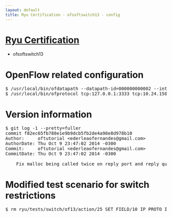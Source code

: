 ```yaml
---
layout: default
title: Ryu Certification - ofsoftswitch13 - config
---
```

# [Ryu Certification](http://osrg.github.io/ryu/certification.html)
* ofsoftswitch13

# OpenFlow related configuration
<pre>
$ /usr/local/bin/ofdatapath --datapath-id=000000000002 --interface=eth21,eth22,eth23 ptcp:3333
$ /usr/local/bin/ofprotocol tcp:127.0.0.1:3333 tcp:10.24.150.30:6633
</pre>

# Version information
<pre>
$ git log -1 --pretty=fuller
commit f82ec65fb788e1e9b9dcb5fb2de4a98e8d978b10
Author:     oftutorial &lt;ederleaofernandes@gmail.com&gt;
AuthorDate: Thu Oct 9 23:47:02 2014 -0300
Commit:     oftutorial &lt;ederleaofernandes@gmail.com&gt;
CommitDate: Thu Oct 9 23:47:02 2014 -0300

    Fix malloc being called twice on reply_port and reply_queue unpack messages
</pre>

# Modified test scenario for switch restrictions
<pre>
$ rm ryu/tests/switch/of13/action/25_SET_FIELD/10_IP_PROTO_IPv6.json
</pre>
